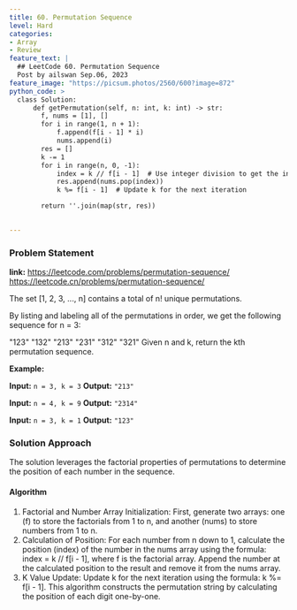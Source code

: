 ```yaml
---
title: 60. Permutation Sequence
level: Hard
categories:
- Array
- Review
feature_text: |
  ## LeetCode 60. Permutation Sequence
  Post by ailswan Sep.06, 2023
feature_image: "https://picsum.photos/2560/600?image=872"
python_code: >
  class Solution:
      def getPermutation(self, n: int, k: int) -> str:
        f, nums = [1], []
        for i in range(1, n + 1):
            f.append(f[i - 1] * i)
            nums.append(i)   
        res = []
        k -= 1 
        for i in range(n, 0, -1):
            index = k // f[i - 1]  # Use integer division to get the index
            res.append(nums.pop(index))
            k %= f[i - 1]  # Update k for the next iteration

        return ''.join(map(str, res))

  
---
```


### Problem Statement
**link:**
https://leetcode.com/problems/permutation-sequence/
https://leetcode.cn/problems/permutation-sequence/

The set [1, 2, 3, ..., n] contains a total of n! unique permutations.

By listing and labeling all of the permutations in order, we get the following sequence for n = 3:

"123"
"132"
"213"
"231"
"312"
"321"
Given n and k, return the kth permutation sequence.

**Example:**

**Input:** `n = 3, k = 3`
**Output:** `"213"`

**Input:** `n = 4, k = 9`
**Output:** `"2314"`

**Input:** `n = 3, k = 1`
**Output:** `"123"`


### Solution Approach

The solution leverages the factorial properties of permutations to determine the position of each number in the sequence.


#### Algorithm
 
1. Factorial and Number Array Initialization: First, generate two arrays: one (f) to store the factorials from 1 to n, and another (nums) to store numbers from 1 to n.
2. Calculation of Position: For each number from n down to 1, calculate the position (index) of the number in the nums array using the formula: index = k // f[i - 1], where f is the factorial array. Append the number at the calculated position to the result and remove it from the nums array.
3. K Value Update: Update k for the next iteration using the formula: k %= f[i - 1].
This algorithm constructs the permutation string by calculating the position of each digit one-by-one.